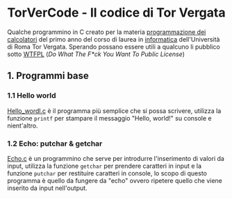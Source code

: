 # TorVerCode - Il codice di Tor Vergata
Qualche programmino in C creato per la materia [programmazione dei calcolatori](http://www.informatica.uniroma2.it/f0?fid=220&srv=0&os=2019&cdl=0&id=PR) del primo anno del corso di laurea in [informatica](http://www.informatica.uniroma2.it/) dell'Università di Roma Tor Vergata. 
Sperando possano essere utili a qualcuno li pubblico sotto [WTFPL](LICENCE) (_Do What The F*ck You Want To Public License_)

## 1. Programmi base
### 1.1 Hello world
[Hello_wordl.c](Hello_world.c) è il programma più semplice che si possa scrivere, utilizza la funzione `printf` per stampare il messaggio "Hello, world!" su console e nient'altro.

### 1.2 Echo: putchar & getchar
[Echo.c](Echo.c) è un programmino che serve per introdurre l'inserimento di valori da input, utilizza la funzione `getchar` per prendere caratteri in input e la funzione `putchar` per restituire caratteri in console, lo scopo di questo programma è quello da fungere da "echo" ovvero ripetere quello che viene inserito da input nell'output.
